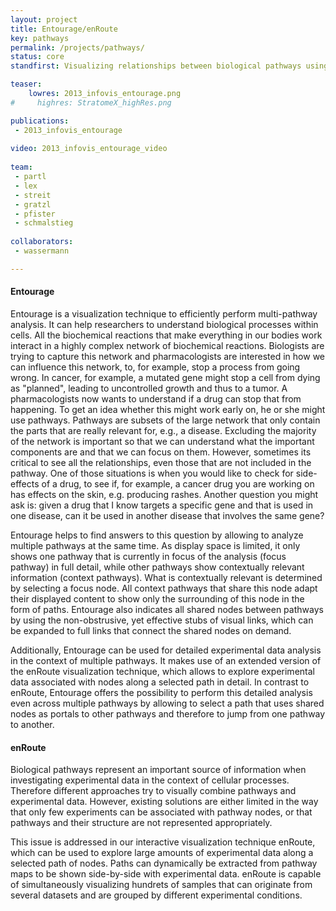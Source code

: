 ```yaml
---
layout: project
title: Entourage/enRoute
key: pathways
permalink: /projects/pathways/
status: core
standfirst: Visualizing relationships between biological pathways using contextual subsets (Entourage) and embedding experimental data in the context of pathways (enRoute).

teaser: 
    lowres: 2013_infovis_entourage.png
#     highres: StratomeX_highRes.png

publications:
 - 2013_infovis_entourage
 
video: 2013_infovis_entourage_video
     
team:
 - partl
 - lex
 - streit
 - gratzl
 - pfister
 - schmalstieg
 
collaborators:
 - wassermann 

---
```



#### Entourage

Entourage is a visualization technique to efficiently perform multi-pathway analysis. It can help researchers to understand biological processes within cells. All the biochemical reactions that make everything in our bodies work interact in a highly complex network of biochemical reactions. Biologists are trying to capture this network and pharmacologists are interested in how we can influence this network, to, for example, stop a process from going wrong. In cancer, for example, a mutated gene might stop a cell from dying as "planned", leading to uncontrolled growth and thus to a tumor. A pharmacologists now wants to understand if a drug can stop that from happening. To get an idea whether this might work early on, he or she might use pathways. Pathways are subsets of the large network that only contain the parts that are really relevant for, e.g., a disease. Excluding the majority of the network is important so that we can understand what the important components are and that we can focus on them. However, sometimes its critical to see all the relationships, even those that are not included in the pathway. One of those situations is when you would like to check for side-effects of a drug, to see if, for example, a cancer drug you are working on has effects on the skin, e.g. producing rashes. Another question you might ask is: given a drug that I know targets a specific gene and that is used in one disease, can it be used in another disease that involves the same gene?

Entourage helps to find answers to this question by allowing to analyze multiple pathways at the same time. As display space is limited, it only shows one pathway that is currently in focus of the analysis (focus pathway) in full detail, while other pathways show contextually relevant information (context pathways). What is contextually relevant is determined by selecting a focus node. All context pathways that share this node adapt their displayed content to show only the surrounding of this node in the form of paths. Entourage also indicates all shared nodes between pathways by using the non-obstrusive, yet effective stubs of visual links, which can be expanded to full links that connect the shared nodes on demand.

Additionally, Entourage can be used for detailed experimental data analysis in the context of multiple pathways. It makes use of an extended version of the enRoute visualization technique, which allows to explore experimental data associated with nodes along a selected path in detail. In contrast to enRoute, Entourage offers the possibility to perform this detailed analysis even across multiple pathways by allowing to select a path that uses shared nodes as portals to other pathways and therefore to jump from one pathway to another.

#### enRoute

Biological pathways represent an important source of information when investigating experimental data in the context of cellular processes. Therefore different approaches try to visually combine pathways and experimental data. However, existing solutions are either limited in the way that only few experiments can be associated with pathway nodes, or that pathways and their structure are not represented appropriately.

This issue is addressed in our interactive visualization technique enRoute, which can be used to explore large amounts of experimental data along a selected path of nodes. Paths can dynamically be extracted from pathway maps to be shown side-by-side with experimental data. enRoute is capable of simultaneously visualizing hundrets of samples that can originate from several datasets and are grouped by different experimental conditions.